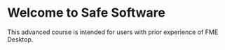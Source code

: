 # Welcome to Safe Software

This advanced course is intended for users with prior experience of FME Desktop.